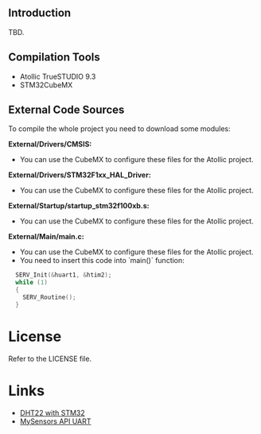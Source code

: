 ## Introduction

TBD.

## Compilation Tools 

- Atollic TrueSTUDIO 9.3
- STM32CubeMX

## External Code Sources

To compile the whole project you need to download some modules: 

**External/Drivers/CMSIS:** 
- You can use the CubeMX to configure these files for the Atollic project.

**External/Drivers/STM32F1xx_HAL_Driver:** 
- You can use the CubeMX to configure these files for the Atollic project.

**External/Startup/startup_stm32f100xb.s:**
- You can use the CubeMX to configure these files for the Atollic project.

**External/Main/main.c:**
- You can use the CubeMX to configure these files for the Atollic project.
- You need to insert this code into ̀ main()` function:
```c
  SERV_Init(&huart1, &htim2);
  while (1)
  {
    SERV_Routine();
  }
``` 

# License 

Refer to the LICENSE file.

# Links 

- [DHT22 with STM32](https://www.controllerstech.com/temperature-measurement-using-dht22-in-stm32)
- [MySensors API UART](https://www.mysensors.org/download/serial_api_20)